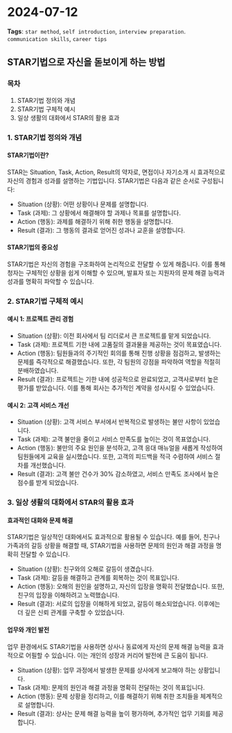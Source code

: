 # 2024-07-12
**Tags**: `star method`, `self introduction`, `interview preparation`. `communication skills`, `career tips`

## STAR기법으로 자신을 돋보이게 하는 방법
### 목차
1. STAR기법 정의와 개념
2. STAR기법 구체적 예시
3. 일상 생활의 대화에서 STAR의 활용 효과

### 1. STAR기법 정의와 개념
#### STAR기법이란?
STAR는 Situation, Task, Action, Result의 약자로, 면접이나 자기소개 시 효과적으로 자신의 경험과 성과를 설명하는 기법입니다. STAR기법은 다음과 같은 순서로 구성됩니다:

- Situation (상황): 어떤 상황이나 문제를 설명합니다.
- Task (과제): 그 상황에서 해결해야 할 과제나 목표를 설명합니다.
- Action (행동): 과제를 해결하기 위해 취한 행동을 설명합니다.
- Result (결과): 그 행동의 결과로 얻어진 성과나 교훈을 설명합니다.

#### STAR기법의 중요성
STAR기법은 자신의 경험을 구조화하여 논리적으로 전달할 수 있게 해줍니다. 이를 통해 청자는 구체적인 상황을 쉽게 이해할 수 있으며, 발표자 또는 지원자의 문제 해결 능력과 성과를 명확히 파악할 수 있습니다.

### 2. STAR기법 구체적 예시
#### 예시 1: 프로젝트 관리 경험
- Situation (상황): 이전 회사에서 팀 리더로서 큰 프로젝트를 맡게 되었습니다.
- Task (과제): 프로젝트 기한 내에 고품질의 결과물을 제공하는 것이 목표였습니다.
- Action (행동): 팀원들과의 주기적인 회의를 통해 진행 상황을 점검하고, 발생하는 문제를 즉각적으로 해결했습니다. 또한, 각 팀원의 강점을 파악하여 역할을 적절히 분배하였습니다.
- Result (결과): 프로젝트는 기한 내에 성공적으로 완료되었고, 고객사로부터 높은 평가를 받았습니다. 이를 통해 회사는 추가적인 계약을 성사시킬 수 있었습니다.

#### 예시 2: 고객 서비스 개선
- Situation (상황): 고객 서비스 부서에서 반복적으로 발생하는 불만 사항이 있었습니다.
- Task (과제): 고객 불만을 줄이고 서비스 만족도를 높이는 것이 목표였습니다.
- Action (행동): 불만의 주요 원인을 분석하고, 고객 응대 매뉴얼을 새롭게 작성하여 팀원들에게 교육을 실시했습니다. 또한, 고객의 피드백을 적극 수렴하여 서비스 절차를 개선했습니다.
- Result (결과): 고객 불만 건수가 30% 감소하였고, 서비스 만족도 조사에서 높은 점수를 받게 되었습니다.

### 3. 일상 생활의 대화에서 STAR의 활용 효과
#### 효과적인 대화와 문제 해결
STAR기법은 일상적인 대화에서도 효과적으로 활용될 수 있습니다. 예를 들어, 친구나 가족과의 갈등 상황을 해결할 때, STAR기법을 사용하면 문제의 원인과 해결 과정을 명확히 전달할 수 있습니다.

- Situation (상황): 친구와의 오해로 갈등이 생겼습니다.
- Task (과제): 갈등을 해결하고 관계를 회복하는 것이 목표입니다.
- Action (행동): 오해의 원인을 설명하고, 자신의 입장을 명확히 전달했습니다. 또한, 친구의 입장을 이해하려고 노력했습니다.
- Result (결과): 서로의 입장을 이해하게 되었고, 갈등이 해소되었습니다. 이후에는 더 깊은 신뢰 관계를 구축할 수 있었습니다.

#### 업무와 개인 발전
업무 환경에서도 STAR기법을 사용하면 상사나 동료에게 자신의 문제 해결 능력을 효과적으로 어필할 수 있습니다. 이는 개인의 성장과 커리어 발전에 큰 도움이 됩니다.

- Situation (상황): 업무 과정에서 발생한 문제를 상사에게 보고해야 하는 상황입니다.
- Task (과제): 문제의 원인과 해결 과정을 명확히 전달하는 것이 목표입니다.
- Action (행동): 문제 상황을 정리하고, 이를 해결하기 위해 취한 조치들을 체계적으로 설명합니다.
- Result (결과): 상사는 문제 해결 능력을 높이 평가하며, 추가적인 업무 기회를 제공합니다.
